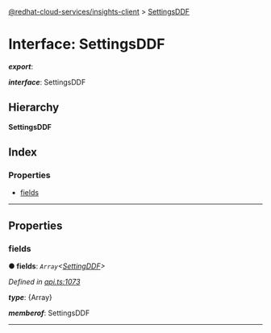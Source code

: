 [@redhat-cloud-services/insights-client](../README.md) > [SettingsDDF](../interfaces/settingsddf.md)

# Interface: SettingsDDF

*__export__*: 

*__interface__*: SettingsDDF

## Hierarchy

**SettingsDDF**

## Index

### Properties

* [fields](settingsddf.md#fields)

---

## Properties

<a id="fields"></a>

###  fields

**● fields**: *`Array`<[SettingDDF](settingddf.md)>*

*Defined in [api.ts:1073](https://github.com/RedHatInsights/javascript-clients/blob/master/packages/insights/api.ts#L1073)*

*__type__*: {Array}

*__memberof__*: SettingsDDF

___

